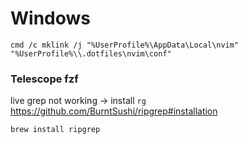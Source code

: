 # Windows

```console
cmd /c mklink /j "%UserProfile%\AppData\Local\nvim" "%UserProfile%\\.dotfiles\nvim\conf"
```

### Telescope fzf

live grep not working -> install `rg` https://github.com/BurntSushi/ripgrep#installation
```sh
brew install ripgrep
```
